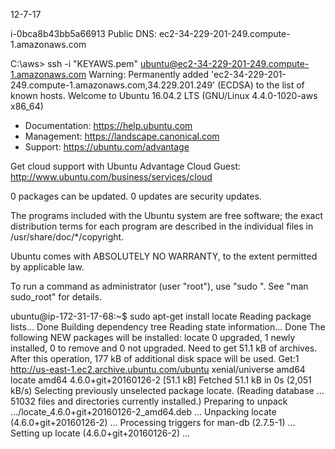 


12-7-17

i-0bca8b43bb5a66913 Public DNS: ec2-34-229-201-249.compute-1.amazonaws.com

C:\aws> ssh -i "KEYAWS.pem" ubuntu@ec2-34-229-201-249.compute-1.amazonaws.com
Warning: Permanently added 'ec2-34-229-201-249.compute-1.amazonaws.com,34.229.201.249' (ECDSA) to the list of known hosts.
Welcome to Ubuntu 16.04.2 LTS (GNU/Linux 4.4.0-1020-aws x86_64)

 * Documentation:  https://help.ubuntu.com
 * Management:     https://landscape.canonical.com
 * Support:        https://ubuntu.com/advantage

  Get cloud support with Ubuntu Advantage Cloud Guest:
    http://www.ubuntu.com/business/services/cloud

0 packages can be updated.
0 updates are security updates.



The programs included with the Ubuntu system are free software;
the exact distribution terms for each program are described in the
individual files in /usr/share/doc/*/copyright.

Ubuntu comes with ABSOLUTELY NO WARRANTY, to the extent permitted by
applicable law.

To run a command as administrator (user "root"), use "sudo <command>".
See "man sudo_root" for details.  

ubuntu@ip-172-31-17-68:~$ sudo apt-get install locate
Reading package lists... Done
Building dependency tree
Reading state information... Done
The following NEW packages will be installed:
  locate
0 upgraded, 1 newly installed, 0 to remove and 0 not upgraded.
Need to get 51.1 kB of archives.
After this operation, 177 kB of additional disk space will be used.
Get:1 http://us-east-1.ec2.archive.ubuntu.com/ubuntu xenial/universe amd64 locate amd64 4.6.0+git+20160126-2 [51.1 kB]
Fetched 51.1 kB in 0s (2,051 kB/s)
Selecting previously unselected package locate.
(Reading database ... 51032 files and directories currently installed.)
Preparing to unpack .../locate_4.6.0+git+20160126-2_amd64.deb ...
Unpacking locate (4.6.0+git+20160126-2) ...
Processing triggers for man-db (2.7.5-1) ...
Setting up locate (4.6.0+git+20160126-2) ...

